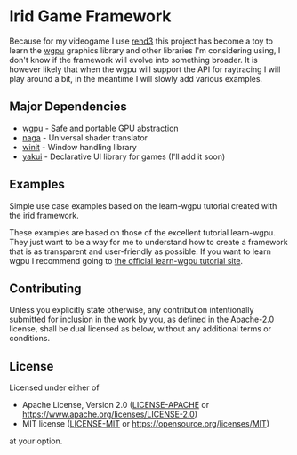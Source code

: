 # Irid Game Framework
Because for my videogame I use [rend3](https://github.com/BVE-Reborn/rend3) this project has become a toy to learn the [wgpu](https://github.com/gfx-rs/wgpu) graphics library and other libraries I'm considering using, I don't know if the framework will evolve into something broader.
It is however likely that when the wgpu will support the API for raytracing I will play around a bit, in the meantime I will slowly add various examples.

## Major Dependencies
- [wgpu](https://github.com/gfx-rs/wgpu) - Safe and portable GPU abstraction
- [naga](https://github.com/gfx-rs/naga) - Universal shader translator
- [winit](https://github.com/rust-windowing/winit) - Window handling library
- [yakui](https://github.com/LPGhatguy/yakui) - Declarative UI library for games (I'll add it soon)

## Examples
Simple use case examples based on the learn-wgpu tutorial created with the irid framework.

These examples are based on those of the excellent tutorial learn-wgpu.
They just want to be a way for me to understand how to create a framework that is as transparent and user-friendly as possible.
If you want to learn wgpu I recommend going to [the official learn-wgpu tutorial site](https://sotrh.github.io/learn-wgpu/).

## Contributing

Unless you explicitly state otherwise, any contribution intentionally submitted
for inclusion in the work by you, as defined in the Apache-2.0 license, shall be
dual licensed as below, without any additional terms or conditions.

## License

<!--
SPDX-FileCopyrightText: 2021 Irid Game Framework Developers <andrea.postal@gmail.com>
SPDX-License-Identifier: MIT OR Apache-2.0
-->

Licensed under either of

- Apache License, Version 2.0 ([LICENSE-APACHE](LICENSE-APACHE) or
  https://www.apache.org/licenses/LICENSE-2.0)
- MIT license ([LICENSE-MIT](LICENSE-MIT) or
  https://opensource.org/licenses/MIT)

at your option.
